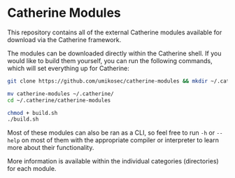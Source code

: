 # Catherine Modules

This repository contains all of the external Catherine modules available for download via the Catherine framework.

The modules can be downloaded directly within the Catherine shell. If you would like to build them yourself, you can run the following commands, which will set everything up for Catherine:
```bash
git clone https://github.com/umikosec/catherine-modules && mkdir ~/.catherine
```

```bash
mv catherine-modules ~/.catherine/
cd ~/.catherine/catherine-modules
```

```bash
chmod + build.sh
./build.sh
```

Most of these modules can also be ran as a CLI, so feel free to run `-h` or `--help` on most of them with the appropriate compiler or interpreter to learn more about their functionality.

More information is available within the individual categories (directories) for each module.